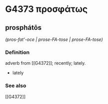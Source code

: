 # G4373 προσφάτως

## prosphátōs

_(pros-fat'-oce | prose-FA-tose | prose-FA-tose)_

### Definition

adverb from [[G4372]]; recently; lately.

- lately

### See also

[[G4372]]


